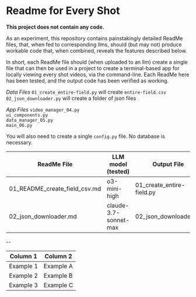 # Readme for Every Shot

**This project does not contain any code.** 

As an experiment, this repository contains painstakingly detailed ReadMe files, that, when fed to corresponding llms, should (but may not) produce workable code that, when combined, reveals the features described below.

In short, each ReadMe file should (when uploaded to an llm) create a single file that can then be used in a project to create a terminal-based app for locally viewing every shot videos, via the command-line. Each ReadMe here has been tested, and the output code has been verified as working.

*Data Files*
`01_create_entire-field.py` will create `entire-field.csv`  
`02_json_downloader.py` will create a folder of json files 

*App Files*
`video_manager_04.py`  
`ui_components.py`   
`data_manager_05.py`  
`main_06.py`  

You will also need to create a single `config.py` file. No database is necessary.

| ReadMe File | LLM model (tested) | Output File |
|------------------------------|----------------------|---------------|
| 01_README_create_field_csv.md | o3-mini-high | 01_create_entire-field.py
| 02_json_downloader.md | claude-3.7-sonnet-max | 02_json_downloader.py


--

| Column 1  | Column 2  |
|-----------|-----------|
| Example 1 | Example A |
| Example 2 | Example B |
| Example 3 | Example C |
